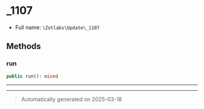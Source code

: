 
# _1107





* Full name: `\Zotlabs\Update\_1107`




## Methods


### run



```php
public run(): mixed
```












***


***
> Automatically generated on 2025-03-18
